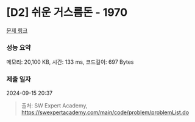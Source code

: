 # [D2] 쉬운 거스름돈 - 1970 

[문제 링크](https://swexpertacademy.com/main/code/problem/problemDetail.do?contestProbId=AV5PsIl6AXIDFAUq) 

### 성능 요약

메모리: 20,100 KB, 시간: 133 ms, 코드길이: 697 Bytes

### 제출 일자

2024-09-15 20:37



> 출처: SW Expert Academy, https://swexpertacademy.com/main/code/problem/problemList.do